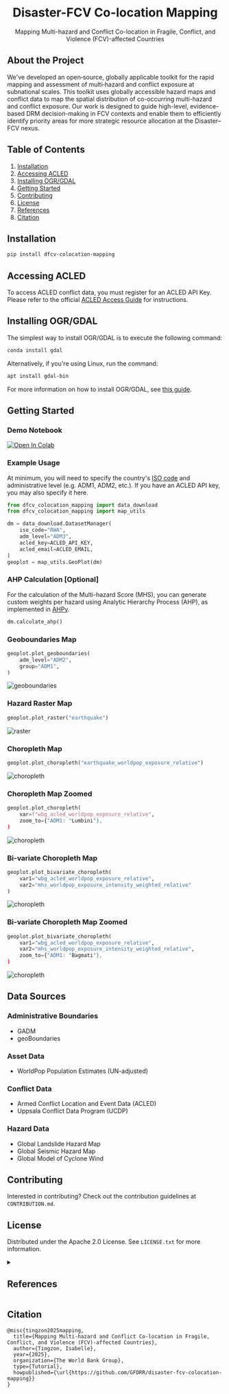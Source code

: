 <div align="center">

# Disaster-FCV Co-location Mapping
Mapping Multi-hazard and Conflict Co-location in Fragile, Conflict, and Violence (FCV)-affected Countries

</div>

<!-- ABOUT THE PROJECT -->
## About the Project
We've developed an open‑source, globally applicable toolkit for the rapid mapping and assessment of multi‑hazard and conflict exposure at subnational scales. This toolkit uses globally accessible hazard maps and conflict data to map the spatial distribution of co-occurring multi-hazard and conflict exposure. Our work is designed to guide high-level, evidence-based DRM decision-making in FCV contexts and enable them to efficiently identify priority areas for more strategic resource allocation at the Disaster–FCV nexus. 

<!-- TABLE OF CONTENTS -->
## Table of Contents
  <ol>
    <li><a href="#installation">Installation</a></li>
    <li><a href="#accessing-acled">Accessing ACLED</a></li>
    <li><a href="#installing-ogr/gdal">Installing OGR/GDAL</a></li>
    <li><a href="#getting-started">Getting Started</a></li>
    <li><a href="#contributing">Contributing</a></li>
    <li><a href="#license">License</a></li>
    <li><a href="#references">References</a></li>
    <li><a href="#citation">Citation</a></li>
  </ol>

<!-- GETTING STARTED -->
## Installation

```sh
pip install dfcv-colocation-mapping
```

## Accessing ACLED
To access ACLED conflict data, you must register for an ACLED API Key. Please refer to the official [ACLED Access Guide](https://acleddata.com/methodology/acled-access-guide) for instructions.

## Installing OGR/GDAL 
The simplest way to install OGR/GDAL is to execute the following command:
```sh
conda install gdal
```

Alternatively, if you're using Linux, run the command: 
```sh
apt install gdal-bin
```

For more information on how to install OGR/GDAL, see [this guide](https://ljvmiranda921.github.io/notebook/2019/04/13/install-gdal/).


## Getting Started

### Demo Notebook
<a target="_blank" href="https://colab.research.google.com/github/GFDRR/disaster-fcv-colocation-mapping/blob/master/examples/demo2.ipynb">
  <img src="https://colab.research.google.com/assets/colab-badge.svg" alt="Open In Colab"/>
</a>


### Example Usage
At minimum, you will need to specify the country's [ISO code](https://en.wikipedia.org/wiki/ISO_3166-1_alpha-3) and administrative level (e.g. ADM1, ADM2, etc.). If you have an ACLED API key, you may also  specify it here. 

```py
from dfcv_colocation_mapping import data_download
from dfcv_colocation_mapping import map_utils

dm = data_download.DatasetManager(
    iso_code="RWA", 
    adm_level="ADM3",
    acled_key=ACLED_API_KEY,
    acled_email=ACLED_EMAIL,
)
geoplot = map_utils.GeoPlot(dm)
```

### AHP Calculation [Optional]
For the calculation of the Multi-hazard Score (MHS), you can generate custom weights per hazard using Analytic Hierarchy Process (AHP), as implemented in [AHPy](https://github.com/PhilipGriffith/AHPy). 
```py
dm.calculate_ahp()
```

### Geoboundaries Map
```py
geoplot.plot_geoboundaries(
    adm_level="ADM2", 
    group="ADM1",
)
```

![geoboundaries](https://github.com/GFDRR/disaster-fcv-colocation-mapping/blob/master/assets/NPL_geoboundaries.png?raw=true)

### Hazard Raster Map
```py
geoplot.plot_raster("earthquake")
```
![raster](https://github.com/GFDRR/disaster-fcv-colocation-mapping/blob/master/assets/NPL_raster.png?raw=true)


### Choropleth Map
```py
geoplot.plot_choropleth("earthquake_worldpop_exposure_relative")
```
![choropleth](https://github.com/GFDRR/disaster-fcv-colocation-mapping/blob/master/assets/NPL_choropleth.png?raw=true)

### Choropleth Map Zoomed
```py
geoplot.plot_choropleth(
    var=f"wbg_acled_worldpop_exposure_relative",
    zoom_to={"ADM1: "Lumbini"},
)
```
![choropleth](https://github.com/GFDRR/disaster-fcv-colocation-mapping/blob/master/assets/NPL_choropleth_zoomed.png?raw=true)



### Bi-variate Choropleth Map
```py
geoplot.plot_bivariate_choropleth( 
    var1="wbg_acled_worldpop_exposure_relative",
    var2="mhs_worldpop_exposure_intensity_weighted_relative"
)
```
![choropleth](https://github.com/GFDRR/disaster-fcv-colocation-mapping/blob/master/assets/NPL_bivariate_choropleth.png?raw=true)


### Bi-variate Choropleth Map Zoomed
```py
geoplot.plot_bivariate_choropleth( 
    var1="wbg_acled_worldpop_exposure_relative",
    var2="mhs_worldpop_exposure_intensity_weighted_relative",
    zoom_to={"ADM1: "Bagmati"},
)
```
![choropleth](https://github.com/GFDRR/disaster-fcv-colocation-mapping/blob/master/assets/NPL_bivariate_choropleth_zoomed.png?raw=true)



## Data Sources

### Administrative Boundaries
- GADM
- geoBoundaries

### Asset Data
- WorldPop Population Estimates (UN-adjusted)

### Conflict Data
- Armed Conflict Location and Event Data (ACLED)
- Uppsala Conflict Data Program (UCDP)

### Hazard Data
- Global Landslide Hazard Map
- Global Seismic Hazard Map
- Global Model of Cyclone Wind

<!-- CONTRIBUTING -->
## Contributing

Interested in contributing? Check out the contribution guidelines at `CONTRIBUTION.md`.


<!-- LICENSE -->
## License

Distributed under the Apache 2.0 License. See `LICENSE.txt` for more information.




<details>
  <summary> <h2>References</h2></summary>

- GADM, https://gadm.org
- WorldPop, www.worldpop.org
- geoBoundaries, https://www.geoboundaries.org
- Runfola, D. et al. (2020) geoBoundaries: A global database of political administrative boundaries. PLoS ONE 15(4): e0231866. https://doi.org/10.1371/journal.pone.0231866
- ACLED, “Armed Conflict Location & Event Data (ACLED) Codebook,” 3 October 2024. www.acleddata.com.
- Clionadh Raleigh, Roudabeh Kishi, and Andrew Linke, “Political instability patterns are obscured by conflict dataset scope conditions, sources, and coding choices,” Humanities and Social Sciences Communications, 25 February 2023. https://doi.org/10.1057/s41599-023-01559-4
- Davies, S., Pettersson, T., Sollenberg, M., & Öberg, M. (2025). Organized violence 1989–2024, and the challenges of identifying civilian victims. Journal of Peace Research, 62(4). https://ucdp.uu.se/downloads
- Sundberg, Ralph and Erik Melander (2013) Introducing the UCDP Georeferenced Event Dataset. Journal of Peace Research 50(4).
- Bondarenko M., Kerr D., Sorichetta A., and Tatem, A.J. 2020. Census/projection-disaggregated gridded population datasets, adjusted to match the corresponding UNPD 2020 estimates, for 183 countries in 2020 using Built-Settlement Growth Model (BSGM) outputs. WorldPop, University of Southampton, UK. doi:10.5258/SOTON/WP00685
- K. Johnson, M. Villani, K. Bayliss, C. Brooks, S. Chandrasekhar, T. Chartier, Y. Chen, J. Garcia-Pelaez, R. Gee, R. Styron, A. Rood, M. Simionato, M. Pagani (2023). Global Earthquake Model (GEM) Seismic Hazard Map (version 2023.1 - June 2023), DOI: https://doi.org/10.5281/zenodo.8409647
- United Nations Office for Disaster Risk Reduction (UNDRR) (n.d.). Global model of cyclone wind 50, 100, 250, 500 and 1000 years return period. Humanitarian Data Exchange (HDX). https://data.humdata.org/dataset/cyclone-wind-100-years-return-period
- The World Bank Group (n.d.). Global landslide hazard map. World Bank Data Catalog. Creative Commons Attribution-Non Commercial 4.0 license. https://datacatalog.worldbank.org/search/dataset/0037584
- National Integrated Drought Information System (NIDIS) (n.d.). Drought.gov Data Download (GIS and Web-Ready) [web page]. U.S. Drought Portal. https://www.drought.gov/data-download
- Zhiwei Yang, Jian Peng, & Yanxu Liu. (2023). GloUTCI-M: A Global Monthly 1 km Universal Thermal Climate Index Dataset from 2000 to 2022 [Data set]. Zenodo. https://doi.org/10.5281/zenodo.8310513
</details>



<!-- CITATION -->
## Citation

```
@misc{tingzon2025mapping,
  title={Mapping Multi-hazard and Conflict Co-location in Fragile, Conflict, and Violence (FCV)-affected Countries},
  author={Tingzon, Isabelle},
  year={2025},
  organization={The World Bank Group},
  type={Tutorial},
  howpublished={\url{https://github.com/GFDRR/disaster-fcv-colocation-mapping}}
}
```